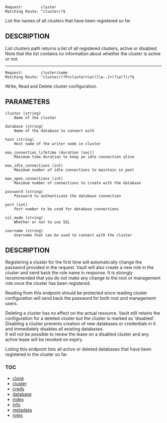     Request:        cluster
    Matching Route: ^cluster/?$

List the names of all clusters that have been registered so far


## DESCRIPTION

List clusters path returns a list of all registered clusters, active or
disabled. Note that the list contains no information about whether the cluster
is active or not.

---

    Request:        cluster/name
    Matching Route: ^cluster/(?P<cluster>\w(([\w-.]+)?\w)?)/?$

Write, Read and Delete cluster configuration.

## PARAMETERS

    cluster (string)
        Name of the cluster

    database (string)
        Name of the database to connect with

    host (string)
        Host name of the writer node in cluster

    max_connection_lifetime (duration (sec))
        Maximum time duration to keep an idle connection alive

    max_idle_connections (int)
        Maximum number of idle connections to maintain in pool

    max_open_connections (int)
        Maximum number of connections to create with the database

    password (string)
        Password to authenticate the database connection

    port (int)
        Port number to be used for database connections

    ssl_mode (string)
        Whether or not to use SSL

    username (string)
        Username that can be used to connect with the cluster

## DESCRIPTION

Registering a cluster for the first time will automatically change the password
provided in the request. Vault will also create a new role in the cluster and
send back the role name in response. It is strongly recommended that you do
not make any change to the root or management role once the cluster has been
registered.  

Reading from this endpoint should be protected since reading cluster configuration
will send back the password for both root and management users.

Deleting a cluster has no effect on the actual resource. Vault still retains the
configuration for a deleted cluster but the cluster is marked as 'disabled'.
Disabling a cluster prevents creation of new databases or credentials in it and
immediately disables all existing databases.  
It will not be possible to renew the lease on a disabled cluster and any active
lease will be revoked on expiry.

Listing this endpoint lists all active or deleted databases that have been
registered in the cluster so far.


### TOC

 - [clone](./docs/clone.md)
 - [cluster](./docs/cluster.md)
 - [creds](./docs/creds.md)
 - [database](./docs/database.md)
 - [index](./docs/index.md)
 - [info](./docs/info.md)
 - [metadata](./docs/metadata.md)
 - [roles](./docs/roles.md)
